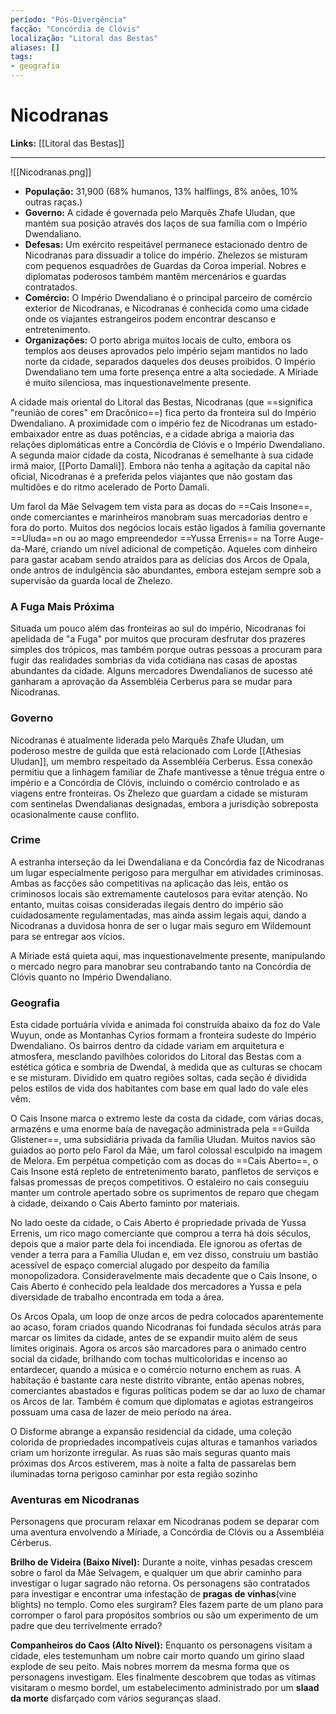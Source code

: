 ```yaml
---
período: "Pós-Divergência"
facção: "Concórdia de Clóvis"
localização: "Litoral das Bestas"
aliases: []
tags:
- geografia
---
```


# **Nicodranas**

**Links:** [[Litoral das Bestas]]

---
![[Nicodranas.png]]
- **População:** 31,900 (68% humanos, 13% halflings, 8% anões, 10% outras raças.)
- **Governo:** A cidade é governada pelo Marquês Zhafe Uludan, que mantém sua posição através dos laços de sua família com o Império Dwendaliano.
- **Defesas:** Um exército respeitável permanece estacionado dentro de Nicodranas para dissuadir a tolice do império. Zhelezos se misturam com pequenos esquadrões de Guardas da Coroa imperial. Nobres e diplomatas poderosos também mantêm mercenários e guardas contratados.
- **Comércio:** O Império Dwendaliano é o principal parceiro de comércio exterior de Nicodranas, e Nicodranas é conhecida como uma cidade onde os viajantes estrangeiros podem encontrar descanso e entretenimento.
- **Organizações:** O porto abriga muitos locais de culto, embora os templos aos deuses aprovados pelo império sejam mantidos no lado norte da cidade, separados daqueles dos deuses proibidos. O Império Dwendaliano tem uma forte presença entre a alta sociedade. A Míriade é muito silenciosa, mas inquestionavelmente presente.

A cidade mais oriental do Litoral das Bestas, Nicodranas (que ==significa "reunião de cores" em Dracônico==) fica perto da fronteira sul do Império Dwendaliano. A proximidade com o império fez de Nicodranas um estado-embaixador entre as duas potências, e a cidade abriga a maioria das relações diplomáticas entre a Concórdia de Clóvis e o Império Dwendaliano. A segunda maior cidade da costa, Nicodranas é semelhante à sua cidade irmã maior, [[Porto Damali]]. Embora não tenha a agitação da capital não oficial, Nicodranas é a preferida pelos viajantes que não gostam das multidões e do ritmo acelerado de Porto Damali.

Um farol da Mãe Selvagem tem vista para as docas do ==Cais Insone==, onde comerciantes e marinheiros manobram suas mercadorias dentro e fora do porto. Muitos dos negócios locais estão ligados à família governante ==Uluda==n ou ao mago empreendedor ==Yussa Errenis== na Torre Auge-da-Maré, criando um nível adicional de competição. Aqueles com dinheiro para gastar acabam sendo atraídos para as delícias dos Arcos de Opala, onde antros de indulgência são abundantes, embora estejam sempre sob a supervisão da guarda local de Zhelezo.

### **A Fuga Mais Próxima**
Situada um pouco além das fronteiras ao sul do império, Nicodranas foi apelidada de "a Fuga" por muitos que procuram desfrutar dos prazeres simples dos trópicos, mas também porque outras pessoas a procuram para fugir das realidades sombrias da vida cotidiana nas casas de apostas abundantes da cidade. Alguns mercadores Dwendalianos de sucesso até ganharam a aprovação da Assembléia Cerberus para se mudar para Nicodranas.

### **Governo**
Nicodranas é atualmente liderada pelo Marquês Zhafe Uludan, um poderoso mestre de guilda que está relacionado com Lorde [[Athesias Uludan]], um membro respeitado da Assembléia Cerberus. Essa conexão permitiu que a linhagem familiar de Zhafe mantivesse a tênue trégua entre o império e a Concórdia de Clóvis, incluindo o comércio controlado e as viagens entre fronteiras. Os Zhelezo que guardam a cidade se misturam com sentinelas Dwendalianas designadas, embora a jurisdição sobreposta ocasionalmente cause conflito.

### **Crime**
A estranha interseção da lei Dwendaliana e da Concórdia faz de Nicodranas um lugar especialmente perigoso para mergulhar em atividades criminosas. Ambas as facções são competitivas na aplicação das leis, então os criminosos locais são extremamente cautelosos para evitar atenção. No entanto, muitas coisas consideradas ilegais dentro do império são cuidadosamente regulamentadas, mas ainda assim legais aqui, dando a Nicodranas a duvidosa honra de ser o lugar mais seguro em Wildemount para se entregar aos vícios.

A Míriade está quieta aqui, mas inquestionavelmente presente, manipulando o mercado negro para manobrar seu contrabando tanto na Concórdia de Clóvis quanto no Império Dwendaliano.

### **Geografia**
Esta cidade portuária vívida e animada foi construída abaixo da foz do Vale Wuyun, onde as Montanhas Cyrios formam a fronteira sudeste do Império Dwendaliano. Os bairros dentro da cidade variam em arquitetura e atmosfera, mesclando pavilhões coloridos do Litoral das Bestas com a estética gótica e sombria de Dwendal, à medida que as culturas se chocam e se misturam. Dividido em quatro regiões soltas, cada seção é dividida pelos estilos de vida dos habitantes com base em qual lado do vale eles vêm.

O Cais Insone marca o extremo leste da costa da cidade, com várias docas, armazéns e uma enorme baía de navegação administrada pela ==Guilda Glistener==, uma subsidiária privada da família Uludan. Muitos navios são guiados ao porto pelo Farol da Mãe, um farol colossal esculpido na imagem de Melora. Em perpétua competição com as docas do ==Cais Aberto==, o Cais Insone está repleto de entretenimento barato, panfletos de serviços e falsas promessas de preços competitivos. O estaleiro no cais conseguiu manter um controle apertado sobre os suprimentos de reparo que chegam à cidade, deixando o Cais Aberto faminto por materiais.

No lado oeste da cidade, o Cais Aberto é propriedade privada de Yussa Errenis, um rico mago comerciante que comprou a terra há dois séculos, depois que a maior parte dela foi incendiada. Ele ignorou as ofertas de vender a terra para a Família Uludan e, em vez disso, construiu um bastião acessível de espaço comercial alugado por despeito da família monopolizadora. Consideravelmente mais decadente que o Cais Insone, o Cais Aberto é conhecido pela lealdade dos mercadores a Yussa e pela diversidade de trabalho encontrada em toda a área.

Os Arcos Opala, um loop de onze arcos de pedra colocados aparentemente ao acaso, foram criados quando Nicodranas foi fundada séculos atrás para marcar os limites da cidade, antes de se expandir muito além de seus limites originais. Agora os arcos são marcadores para o animado centro social da cidade, brilhando com tochas multicoloridas e incenso ao entardecer, quando a música e o comércio noturno enchem as ruas. A habitação é bastante cara neste distrito vibrante, então apenas nobres, comerciantes abastados e figuras políticas podem se dar ao luxo de chamar os Arcos de lar. Também é comum que diplomatas e agiotas estrangeiros possuam uma casa de lazer de meio período na área.

O Disforme abrange a expansão residencial da cidade, uma coleção colorida de propriedades incompatíveis cujas alturas e tamanhos variados criam um horizonte irregular. As ruas são mais seguras quanto mais próximas dos Arcos estiverem, mas à noite a falta de passarelas bem iluminadas torna perigoso caminhar por esta região sozinho
### **Aventuras em Nicodranas**
Personagens que procuram relaxar em Nicodranas podem se deparar com uma aventura envolvendo a Míriade, a Concórdia de Clóvis ou a Assembléia Cérberus.

**Brilho de Videira (Baixo Nível):** Durante a noite, vinhas pesadas crescem sobre o farol da Mãe Selvagem, e qualquer um que abrir caminho para investigar o lugar sagrado não retorna. Os personagens são contratados para investigar e encontrar uma infestação de **pragas de vinhas**(vine blights) no templo. Como eles surgiram? Eles fazem parte de um plano para corromper o farol para propósitos sombrios ou são um experimento de um padre que deu terrivelmente errado?

**Companheiros do Caos (Alto Nível):** Enquanto os personagens visitam a cidade, eles testemunham um nobre cair morto quando um girino slaad explode de seu peito. Mais nobres morrem da mesma forma que os personagens investigam. Eles finalmente descobrem que todas as vítimas visitaram o mesmo bordel, um estabelecimento administrado por um **slaad da morte** disfarçado com vários seguranças slaad.